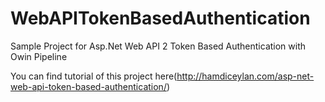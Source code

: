 # WebAPITokenBasedAuthentication
Sample Project for Asp.Net Web API 2 Token Based Authentication with Owin Pipeline

You can find tutorial of this project here(http://hamdiceylan.com/asp-net-web-api-token-based-authentication/)
